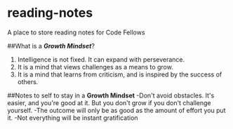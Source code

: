 # reading-notes
A place to store reading notes for Code Fellows

##What is a ***Growth Mindset***?
1. Intelligence is not fixed. It can expand with perseverance.
2. It is a mind that views challenges as a means to grow.
3. It is a mind that learns from criticism, and is inspired by the success of others.

##Notes to self to stay in a **Growth Mindset**
-Don't avoid obstacles. It's easier, and you're good at it. But you don't grow if you don't challenge yourself.
-The outcome will only be as good as the amount of effort you put it. 
-Not everything will be instant gratification
